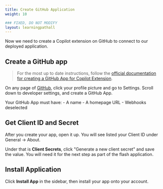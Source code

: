 ```yaml
---
title: Create GitHub Application
weight: 10

### FIXED, DO NOT MODIFY
layout: learningpathall
---
```


Now we need to create a Copilot extension on GitHub to connect to our deployed application.

## Create a GitHub app

> For the most up to date instructions, follow the [official documentation for creating a GitHub App for Copilot Extension](https://docs.github.com/en/copilot/building-copilot-extensions/creating-a-copilot-extension/creating-a-github-app-for-your-copilot-extension#creating-a-github-app).

On any page of [GitHub](https://github.com/), click your profile picture and go to Settings. Scroll down to developer settings, and create a GitHub App.

Your GitHub App must have:
    - A name
    - A homepage URL
    - Webhooks deselected

## Get Client ID and Secret

After you create your app, open it up. You will see listed your Client ID under General -> About.

Under that is **Client Secrets**, click "Generate a new client secret" and save the value. You will need it for the next step as part of the flash application.

## Install Application

Click **Install App** in the sidebar, then install your app onto your account.

